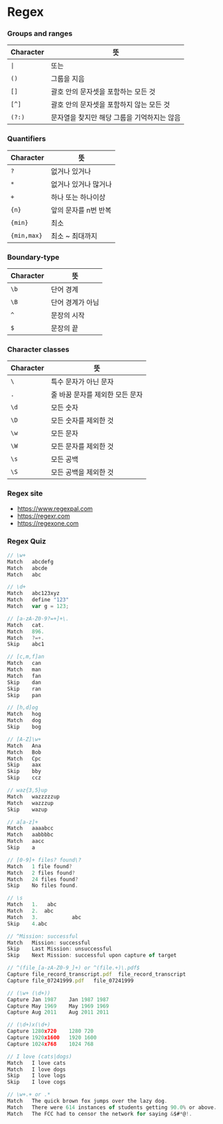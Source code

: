 # Regex

### Groups and ranges

| Character | 뜻                                          |
| --------- | ------------------------------------------- |
| `\|`      | 또는                                        |
| `()`      | 그룹을 지음                                 |
| `[]`      | 괄호 안의 문자셋을 포함하는 모든 것         |
| `[^]`     | 괄호 안의 문자셋을 포함하지 않는 모든 것    |
| `(?:)`    | 문자열을 찾지만 해당 그룹을 기억하지는 않음 |

### Quantifiers

| Character   | 뜻                   |
| ----------- | -------------------- |
| `?`         | 없거나 있거나        |
| `*`         | 없거나 있거나 많거나 |
| `+`         | 하나 또는 하나이상   |
| `{n}`       | 앞의 문자를 n번 반복 |
| `{min}`     | 최소                 |
| `{min,max}` | 최소 ~ 최대까지      |

### Boundary-type

| Character | 뜻               |
| --------- | ---------------- |
| `\b`      | 단어 경계        |
| `\B`      | 단어 경계가 아님 |
| `^`       | 문장의 시작      |
| `$`       | 문장의 끝        |

### Character classes

| Character | 뜻                              |
| --------- | ------------------------------- |
| `\`       | 특수 문자가 아닌 문자           |
| `.`       | 줄 바꿈 문자를 제외한 모든 문자 |
| `\d`      | 모든 숫자                       |
| `\D`      | 모든 숫자를 제외한 것           |
| `\w`      | 모든 문자                       |
| `\W`      | 모든 문자를 제외한 것           |
| `\s`      | 모든 공백                       |
| `\S`      | 모든 공백을 제외한 것           |

### Regex site

- https://www.regexpal.com
- https://regexr.com
- https://regexone.com

### Regex Quiz

```ts
// \w+
Match	abcdefg
Match	abcde
Match	abc

// \d+
Match	abc123xyz
Match	define "123"
Match	var g = 123;

// [a-zA-Z0-9?=+]+\.
Match	cat.
Match	896.
Match	?=+.
Skip	abc1

// [c,m,f]an
Match	can
Match	man
Match	fan
Skip	dan
Skip	ran
Skip	pan

// [h,d]og
Match	hog
Match	dog
Skip	bog

// [A-Z]\w+
Match	Ana
Match	Bob
Match	Cpc
Skip	aax
Skip	bby
Skip	ccz

// waz{3,5}up
Match	wazzzzzup
Match	wazzzup
Skip	wazup

// a[a-z]+
Match	aaaabcc
Match	aabbbbc
Match	aacc
Skip	a

// [0-9]+ files? found\?
Match	1 file found?
Match	2 files found?
Match	24 files found?
Skip	No files found.

// \s
Match	1.   abc
Match	2.	abc
Match	3.           abc
Skip	4.abc

// ^Mission: successful
Match	Mission: successful
Skip	Last Mission: unsuccessful
Skip	Next Mission: successful upon capture of target

// ^(file_[a-zA-Z0-9_]+) or ^(file.+)\.pdf$
Capture	file_record_transcript.pdf	file_record_transcript
Capture	file_07241999.pdf	file_07241999

// (\w+ (\d+))
Capture	Jan 1987	Jan 1987 1987
Capture	May 1969	May 1969 1969
Capture	Aug 2011	Aug 2011 2011

// (\d+)x(\d+)
Capture	1280x720	1280 720
Capture	1920x1600	1920 1600
Capture	1024x768	1024 768

// I love (cats|dogs)
Match	I love cats
Match	I love dogs
Skip	I love logs
Skip	I love cogs

// \w+.+ or .*
Match	The quick brown fox jumps over the lazy dog.
Match	There were 614 instances of students getting 90.0% or above.
Match	The FCC had to censor the network for saying &$#*@!.
```
